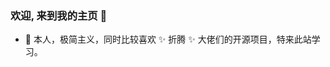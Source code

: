 ### 欢迎, 来到我的主页 👋

- 🧐 本人，极简主义，同时比较喜欢 ✨ 折腾 ✨ 大佬们的开源项目，特来此站学习。

<!--
**huarzone/huarzone** is a  repository because its `README.md` (this file) appears on your GitHub profile.

Here are some ideas to get you started:

- 🔭 I’m currently working on ...
- 🌱 I’m currently learning ...
- 👯 I’m looking to collaborate on ...
- 🤔 I’m looking for help with ...
- 💬 Ask me about ...
- 📫 How to reach me: ...
- 😄 Pronouns: ...
- ⚡ Fun fact: ...
-->
